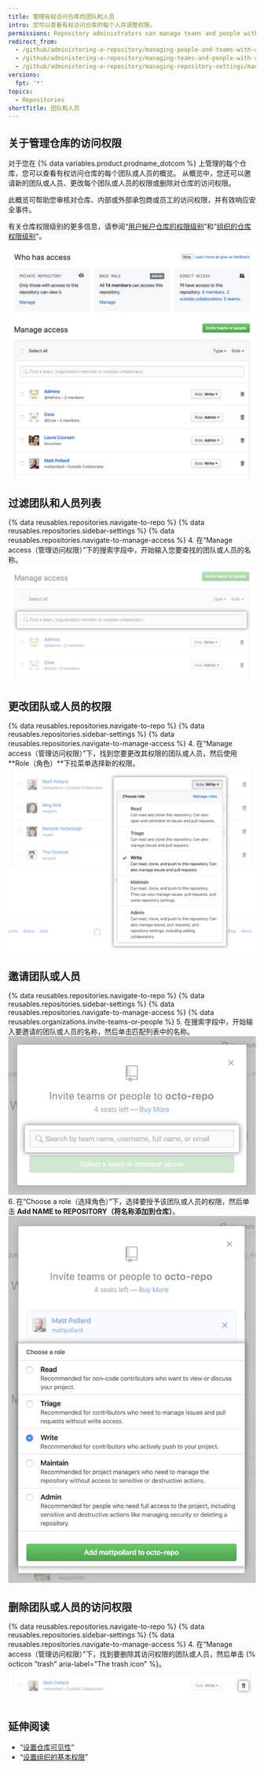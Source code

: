 ```yaml
---
title: 管理有权访问仓库的团队和人员
intro: 您可以查看有权访问仓库的每个人并调整权限。
permissions: Repository administrators can manage teams and people with access to a repository.
redirect_from:
  - /github/administering-a-repository/managing-people-and-teams-with-access-to-your-repository
  - /github/administering-a-repository/managing-teams-and-people-with-access-to-your-repository
  - /github/administering-a-repository/managing-repository-settings/managing-teams-and-people-with-access-to-your-repository
versions:
  fpt: '*'
topics:
  - Repositories
shortTitle: 团队和人员
---
```


## 关于管理仓库的访问权限

对于您在 {% data variables.product.prodname_dotcom %} 上管理的每个仓库，您可以查看有权访问仓库的每个团队或人员的概览。 从概览中，您还可以邀请新的团队或人员、更改每个团队或人员的权限或删除对仓库的访问权限。

此概览可帮助您审核对仓库、内部或外部承包商或员工的访问权限，并有效响应安全事件。

有关仓库权限级别的更多信息，请参阅“[用户帐户仓库的权限级别](/github/setting-up-and-managing-your-github-user-account/permission-levels-for-a-user-account-repository)”和“[组织的仓库权限级别](/organizations/managing-access-to-your-organizations-repositories/repository-permission-levels-for-an-organization)”。

![访问权限管理概览](/assets/images/help/repository/manage-access-overview.png)

## 过滤团队和人员列表

{% data reusables.repositories.navigate-to-repo %}
{% data reusables.repositories.sidebar-settings %}
{% data reusables.repositories.navigate-to-manage-access %}
4. 在“Manage access（管理访问权限）”下的搜索字段中，开始输入您要查找的团队或人员的名称。 ![用于过滤具有访问权限的团队或人员列表的搜索字段](/assets/images/help/repository/manage-access-filter.png)

## 更改团队或人员的权限

{% data reusables.repositories.navigate-to-repo %}
{% data reusables.repositories.sidebar-settings %}
{% data reusables.repositories.navigate-to-manage-access %}
4. 在“Manage access（管理访问权限）”下，找到您要更改其权限的团队或人员，然后使用 **Role（角色）**下拉菜单选择新的权限。 ![使用"Role（角色）"下拉菜单为团队或人员选择新权限](/assets/images/help/repository/manage-access-role-drop-down.png)

## 邀请团队或人员

{% data reusables.repositories.navigate-to-repo %}
{% data reusables.repositories.sidebar-settings %}
{% data reusables.repositories.navigate-to-manage-access %}
{% data reusables.organizations.invite-teams-or-people %}
5. 在搜索字段中，开始输入要邀请的团队或人员的名称，然后单击匹配列表中的名称。 ![用于输入要邀请加入仓库的团队或人员名称的搜索字段](/assets/images/help/repository/manage-access-invite-search-field.png)
6. 在“Choose a role（选择角色）”下，选择要授予该团队或人员的权限，然后单击 **Add NAME to REPOSITORY（将名称添加到仓库）**。 ![为团队或人员选择权限](/assets/images/help/repository/manage-access-invite-choose-role-add.png)

## 删除团队或人员的访问权限

{% data reusables.repositories.navigate-to-repo %}
{% data reusables.repositories.sidebar-settings %}
{% data reusables.repositories.navigate-to-manage-access %}
4. 在“Manage access（管理访问权限）”下，找到要删除其访问权限的团队或人员，然后单击 {% octicon "trash" aria-label="The trash icon" %}。 ![用于删除访问权限的回收站图标](/assets/images/help/repository/manage-access-remove.png)

## 延伸阅读

- “[设置仓库可见性](/github/administering-a-repository/setting-repository-visibility)”
- “[设置组织的基本权限](/organizations/managing-access-to-your-organizations-repositories/setting-base-permissions-for-an-organization)”
